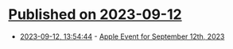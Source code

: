 # [Published on 2023-09-12](index.md)

* [2023-09-12, 13:54:44](https://lobste.rs/s/trvktj/apple_event_for_september_12th_2023) - [Apple Event for September 12th, 2023](https://www.apple.com/apple-events/)
